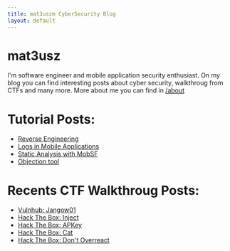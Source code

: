 ```yaml
---
title: mat3uszm CyberSecurity Blog
layout: default
---
```


# mat3usz 
I'm software engineer and mobile application security enthusiast. 
On my blog you can find interesting posts about cyber security, walkthroug from CTFs and many more.
More about me you can find in [/about](/sites/about.md)   

# Tutorial Posts:
* [Reverse Engineering](/posts/reverseEng.md)
* [Logs in Mobile Applications](/posts/logs.md)
* [Static Analysis with MobSF](/posts/static_analysis.md)
* [Objection tool](/posts/objection_tool.md)


# Recents CTF Walkthroug Posts:
* [Vulnhub: Jangow01](/posts/jangow01.md)
* [Hack The Box: Inject](/posts/htb_inject.md)
* [Hack The Box: APKey](/posts/apkey.md)
* [Hack The Box: Cat](/posts/cat.md)
* [Hack The Box: Don't Overreact](/posts/dontoverreact.md)
